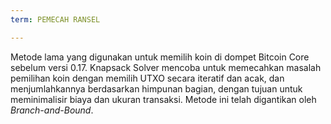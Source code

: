 ```yaml
---
term: PEMECAH RANSEL

---
```

Metode lama yang digunakan untuk memilih koin di dompet Bitcoin Core sebelum versi 0.17. Knapsack Solver mencoba untuk memecahkan masalah pemilihan koin dengan memilih UTXO secara iteratif dan acak, dan menjumlahkannya berdasarkan himpunan bagian, dengan tujuan untuk meminimalisir biaya dan ukuran transaksi. Metode ini telah digantikan oleh *Branch-and-Bound*.
